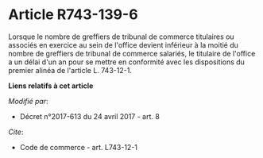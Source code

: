 # Article R743-139-6

Lorsque le nombre de greffiers de tribunal de commerce titulaires ou associés en exercice au sein de l'office devient
inférieur à la moitié du nombre de greffiers de tribunal de commerce salariés, le titulaire de l'office a un délai d'un an
pour se mettre en conformité avec les dispositions du premier alinéa de l'article L. 743-12-1.

**Liens relatifs à cet article**

_Modifié par_:

  - Décret n°2017-613 du 24 avril 2017 - art. 8

_Cite_:

  - Code de commerce - art. L743-12-1
